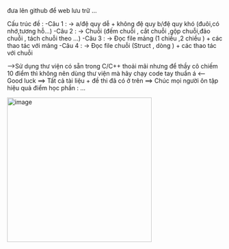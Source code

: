 đưa lên github để web lưu trữ ...

Cấu trúc đề :
-Câu 1 : -> a/đệ quy dễ + không đệ quy
            b/đệ quy khó (đuôi,có nhớ,tương hỗ...)
-Câu 2 : -> Chuỗi (đếm chuỗi , cắt chuỗi ,gộp chuỗi,đảo chuỗi , tách chuỗi theo ...)
-Câu 3 : -> Đọc file mảng (1 chiều ,2 chiều ) + các thao tác với mảng 
-Câu 4 : -> Đọc file chuỗi (Struct , dòng ) + các thao tác với chuỗi 

-->Sử dụng thư viện có sẵn trong C/C++ thoải mãi nhưng để thầy cô chiếm 10 điểm thì không nên dùng thư viện mà hãy chạy code tay thuần á <--
Good luck ==> Tất cả tài liệu + đề thi đã có ở trên ==> Chúc mọi người ôn tập hiệu quả
điểm học phần : ... 

<img width="338" alt="image" src="https://github.com/user-attachments/assets/09ae1410-2b44-4b4f-ba3c-1b175cd65d75">
